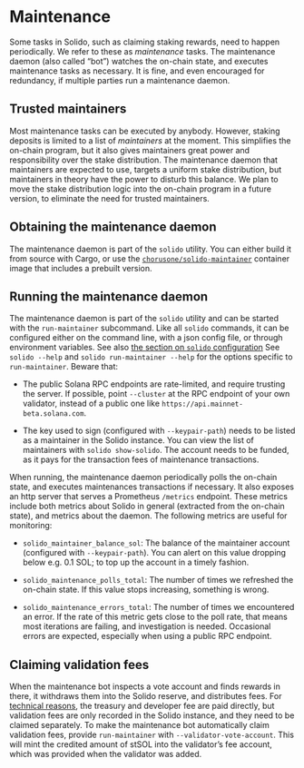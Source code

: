 # Maintenance

Some tasks in Solido, such as claiming staking rewards, need to happen
periodically. We refer to these as *maintenance* tasks. The maintenance daemon
(also called “bot”) watches the on-chain state, and executes maintenance tasks
as necessary. It is fine, and even encouraged for redundancy, if multiple
parties run a maintenance daemon.

## Trusted maintainers

Most maintenance tasks can be executed by anybody. However, staking deposits is
limited to a list of *maintainers* at the moment. This simplifies the on-chain
program, but it also gives maintainers great power and responsibility over the
stake distribution. The maintenance daemon that maintainers are expected to use,
targets a uniform stake distribution, but maintainers in theory have the power
to disturb this balance. We plan to move the stake distribution logic into the
on-chain program in a future version, to eliminate the need for trusted
maintainers.

## Obtaining the maintenance daemon

The maintenance daemon is part of the `solido` utility. You can either build
it from source with Cargo, or use the [`chorusone/solido-maintainer`][dockerhub]
container image that includes a prebuilt version.

[dockerhub]: https://hub.docker.com/r/chorusone/solido-maintainer

## Running the maintenance daemon

The maintenance daemon is part of the `solido` utility and can be started with
the `run-maintainer` subcommand. Like all `solido` commands, it can be
configured either on the command line, with a json config file, or through
environment variables. See also [the section on `solido` configuration][config]
See `solido --help` and `solido run-maintainer --help` for the options specific
to `run-maintainer`. Beware that:

 * The public Solana RPC endpoints are rate-limited, and require trusting the
   server. If possible, point `--cluster` at the RPC endpoint of your own
   validator, instead of a public one like
   `https://api.mainnet-beta.solana.com`.

 * The key used to sign (configured with `--keypair-path`) needs to be listed as
   a maintainer in the Solido instance. You can view the list of maintainers
   with `solido show-solido`. The account needs to be funded, as it pays for the
   transaction fees of maintenance transactions.

When running, the maintenance daemon periodically polls the on-chain state, and
executes maintenances transactions if necessary. It also exposes an http server
that serves a Prometheus `/metrics` endpoint. These metrics include both metrics
about Solido in general (extracted from the on-chain state), and metrics about
the daemon. The following metrics are useful for monitoring:

 * `solido_maintainer_balance_sol`: The balance of the maintainer account
   (configured with `--keypair-path`). You can alert on this value dropping
   below e.g. 0.1 SOL; to top up the account in a timely fashion.

 * `solido_maintenance_polls_total`: The number of times we refreshed the
   on-chain state. If this value stops increasing, something is wrong.

 * `solido_maintenance_errors_total`: The number of times we encountered an
   error. If the rate of this metric gets close to the poll rate, that means
   most iterations are failing, and investigation is needed. Occasional errors
   are expected, especially when using a public RPC endpoint.

[config]: the-solido-utility.md#configuration

## Claiming validation fees

When the maintenance bot inspects a vote account and finds rewards in there,
it withdraws them into the Solido reserve, and distributes fees. For [technical
reasons](internals/commission.md#validation-fee-credit), the treasury and
developer fee are paid directly, but validation fees are only recorded in the
Solido instance, and they need to be claimed separately. To make the maintenance
bot automatically claim validation fees, provide `run-maintainer` with
`--validator-vote-account`. This will mint the credited amount of stSOL into the
validator’s fee account, which was provided when the validator was added.

